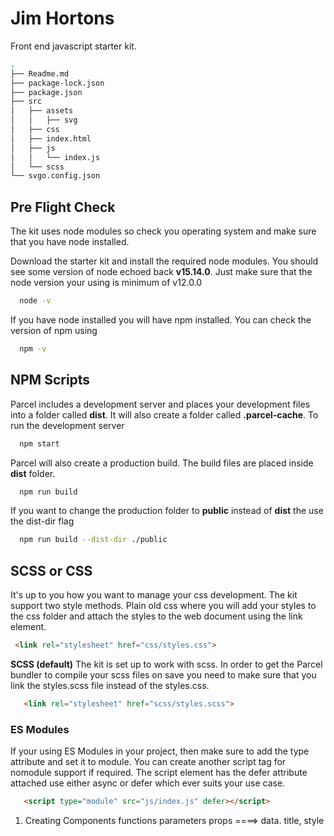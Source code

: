 # Jim Hortons 
Front end javascript starter kit.
```bash
.
├── Readme.md
├── package-lock.json
├── package.json
├── src
│   ├── assets
│   │   ├── svg
│   ├── css
│   ├── index.html
│   ├── js
│   │   └── index.js
│   └── scss
└── svgo.config.json
```

## Pre Flight Check
The kit uses node modules so check you operating system and make sure that you have node installed.

Download the starter kit and install the required node modules. You should see some version of node echoed back __v15.14.0__. Just make sure that the node version your using is minimum of v12.0.0
```bash
  node -v
```
If you have node installed you will have npm installed. You can check the version of npm using
```bash
  npm -v
```


## NPM Scripts
Parcel includes a development server and places your development files into a folder called __dist__. It will also create a folder called __.parcel-cache__. To run the development server
```bash
  npm start
```  


Parcel will also create a production build. The build files are placed inside __dist__ folder. 
```bash
  npm run build
```
If you want to change the production folder to __public__ instead of __dist__ the use the dist-dir flag
```bash
  npm run build --dist-dir ./public
```


 ## SCSS or CSS
 It's up to you how you want to manage your css development. The kit support two style methods. Plain old css where you will add your styles to the css folder and attach the styles to the web document using the link element.

 ```html
  <link rel="stylesheet" href="css/styles.css">
 ```

__SCSS (default)__
The kit is set up to work with scss. In order to get the Parcel bundler to compile your scss files on save you need to make sure that you link the styles.scss file instead of the styles.css.

 ```html
    <link rel="stylesheet" href="scss/styles.scss">
 ```

 ### ES Modules
If your using ES Modules in your project, then make sure to add the type attribute and set it to module. You can create another script tag for nomodule support if required. The script element has the defer attribute attached use either async or defer which ever suits your use case.

 ```html
    <script type="module" src="js/index.js" defer></script>
 ```

1. Creating Components functions 
   parameters props ====> data.
   title, style
   
